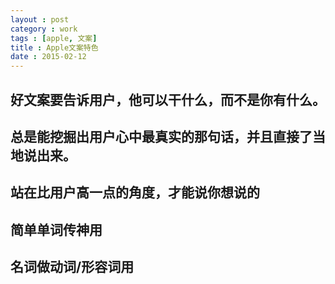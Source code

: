 ```yaml
---
layout : post
category : work
tags : [apple, 文案]
title : Apple文案特色
date : 2015-02-12
---
```


## 好文案要告诉用户，他可以干什么，而不是你有什么。

## 总是能挖掘出用户心中最真实的那句话，并且直接了当地说出来。

## 站在比用户高一点的角度，才能说你想说的

## 简单单词传神用

## 名词做动词/形容词用
